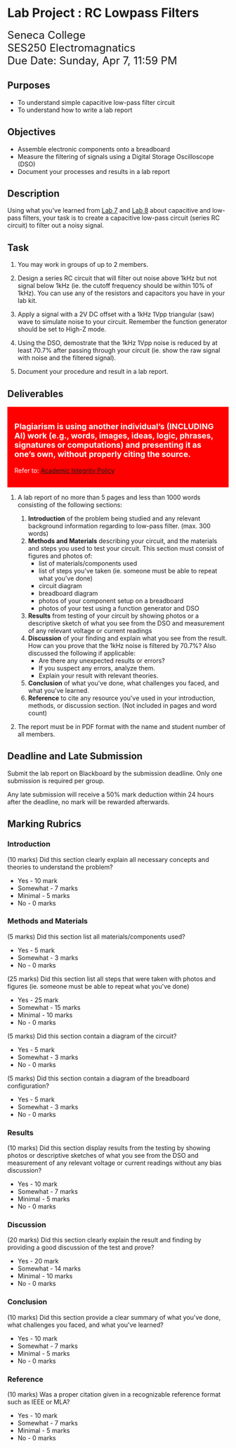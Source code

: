 # Lab Project : RC Lowpass Filters

<font size="5">
Seneca College<br>
SES250 Electromagnatics<br>
Due Date: Sunday, Apr 7, 11:59 PM
</font>

## Purposes
- To understand simple capacitive low-pass filter circuit
- To understand how to write a lab report

## Objectives
- Assemble electronic components onto a breadboard
- Measure the filtering of signals using a Digital Storage Oscilloscope (DSO)
- Document your processes and results in a lab report

## Description

Using what you've learned from [Lab 7](lab7.md) and [Lab 8](lab8.md) about capacitive and low-pass filters, your task is to create a capacitive low-pass circuit (series RC circuit) to filter out a noisy signal.

## Task

1. You may work in groups of up to 2 members.

1. Design a series RC circuit that will filter out noise above 1kHz but not signal below 1kHz (ie. the cutoff frequency should be within 10% of 1kHz). You can use any of the resistors and capacitors you have in your lab kit.

1. Apply a signal with a 2V DC offset with a 1kHz 1Vpp triangular (saw) wave to simulate noise to your circuit. Remember the function generator should be set to High-Z mode.

1. Using the DSO, demostrate that the 1kHz 1Vpp noise is reduced by at least 70.7% after passing through your circuit (ie. show the raw signal with noise and the filtered signal).

1. Document your procedure and result in a lab report.

## Deliverables

<div style="padding: 15px; border: 1px solid red; background-color: red; color: white;">
<p style="font-size: 18px"><strong>Plagiarism is using another individual’s (INCLUDING AI) work (e.g., words, images, ideas, logic, phrases, signatures or computations) and presenting it as one’s own, without properly citing the source.</strong></p>
<p>Refer to: <a href="https://www.senecapolytechnic.ca/about/policies/academic-integrity-policy.html">Academic Integrity Policy</a></p>
</div>

1. A lab report of no more than 5 pages and less than 1000 words consisting of the following sections:

    1. **Introduction** of the problem being studied and any relevant background information regarding to low-pass filter. (max. 300 words)
    1. **Methods and Materials** describing your circuit, and the materials and steps you used to test your circuit. This section must consist of figures and photos of:
        - list of materials/components used
        - list of steps you've taken (ie. someone must be able to repeat what you've done)
        - circuit diagram
        - breadboard diagram
        - photos of your component setup on a breadboard
        - photos of your test using a function generator and DSO
    1. **Results** from testing of your circuit by showing photos or a descriptive sketch of what you see from the DSO and measurement of any relevant voltage or current readings
    1. **Discussion** of your finding and explain what you see from the result. How can you prove that the 1kHz noise is filtered by 70.7%? Also discussed the following if applicable:
        - Are there any unexpected results or errors?
        - If you suspect any errors, analyze them.
        - Explain your result with relevant theories.
    1. **Conclusion** of what you've done, what challenges you faced, and what you've learned.
    1. **Reference** to cite any resource you've used in your introduction, methods, or discussion section. (Not included in pages and word count)

1. The report must be in PDF format with the name and student number of all members.

## Deadline and Late Submission

Submit the lab report on Blackboard by the submission deadline. Only one submission is required per group.

Any late submission will receive a 50% mark deduction within 24 hours after the deadline, no mark will be rewarded afterwards.

## Marking Rubrics

### Introduction

(10 marks) Did this section clearly explain all necessary concepts and theories to understand the problem?
- Yes - 10 mark
- Somewhat - 7 marks
- Minimal - 5 marks
- No - 0 marks

### Methods and Materials

(5 marks) Did this section list all materials/components used?
- Yes - 5 mark
- Somewhat - 3 marks
- No - 0 marks

(25 marks) Did this section list all steps that were taken with photos and figures (ie. someone must be able to repeat what you've done)
- Yes - 25 mark
- Somewhat - 15 marks
- Minimal - 10 marks
- No - 0 marks

(5 marks) Did this section contain a diagram of the circuit?
- Yes - 5 mark
- Somewhat - 3 marks
- No - 0 marks

(5 marks) Did this section contain a diagram of the breadboard configuration?
- Yes - 5 mark
- Somewhat - 3 marks
- No - 0 marks

### Results

(10 marks) Did this section display results from the testing by showing photos or descriptive sketches of what you see from the DSO and measurement of any relevant voltage or current readings without any bias discussion?
- Yes - 10 mark
- Somewhat - 7 marks
- Minimal - 5 marks
- No - 0 marks

### Discussion

(20 marks) Did this section clearly explain the result and finding by providing a good discussion of the test and prove?
- Yes - 20 mark
- Somewhat - 14 marks
- Minimal - 10 marks
- No - 0 marks

### Conclusion

(10 marks) Did this section provide a clear summary of what you've done, what challenges you faced, and what you've learned?
- Yes - 10 mark
- Somewhat - 7 marks
- Minimal - 5 marks
- No - 0 marks

### Reference

(10 marks) Was a proper citation given in a recognizable reference format such as IEEE or MLA?
- Yes - 10 mark
- Somewhat - 7 marks
- Minimal - 5 marks
- No - 0 marks